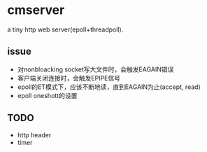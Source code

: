 # cmserver

a tiny http web server(epoll+threadpoll).

## issue
+ 对nonbloacking socket写大文件时，会触发EAGAIN错误
+ 客户端关闭连接时，会触发EPIPE信号
+ epoll的ET模式下，应该不断地读，直到EAGAIN为止(accept, read)
+ epoll oneshott的设置


## TODO
+ http header
+ timer